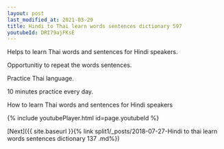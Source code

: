 ```yaml
---
layout: post
last_modified_at: 2021-03-29
title: Hindi to Thai learn words sentences dictionary 597 
youtubeId: DRI79ajFKsE
---
```

 
 
Helps to learn Thai words and sentences for Hindi speakers.

Opportunitiy to repeat the words sentences. 

Practice Thai language. 
 
10 minutes practice every day. 
 
How to learn Thai words and sentences for Hindi speakers 
 
{% include youtubePlayer.html id=page.youtubeId %}
 
 
[Next]({{ site.baseurl }}{% link  split1/_posts/2018-07-27-Hindi to thai learn words sentences dictionary 137 .md%})
 
